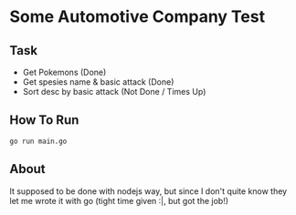 # Some Automotive Company Test

## Task

- Get Pokemons (Done)
- Get spesies name & basic attack (Done)
- Sort desc by basic attack (Not Done / Times Up)

## How To Run
`go run main.go`

## About
It supposed to be done with nodejs way, but since I don't quite know they let me wrote it with go (tight time given :|, but got the job!)
